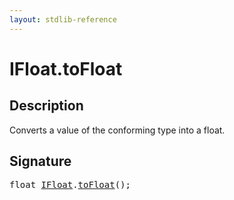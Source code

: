```yaml
---
layout: stdlib-reference
---
```


# IFloat\.toFloat

## Description

Converts a value of the conforming type into a <span class='code'><span class="code_keyword">float</span></span>.




## Signature 

<pre>
<span class="code_keyword">float</span> <a href="index.html" class="code_type">IFloat</a>.<a href="tofloat-2.html">toFloat</a>();

</pre>

